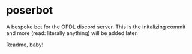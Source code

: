 # poserbot

A bespoke bot for the OPDL discord server. This is the initalizing commit and more (read: literally anything) will be added later.

Readme, baby!   